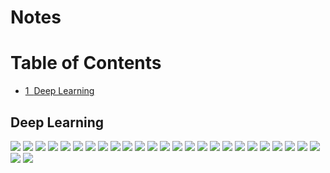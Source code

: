 # Notes

<h1>Table of Contents<span class="tocSkip"></span></h1>
<div class="toc"><ul class="toc-item"><li><span><a href="#Deep-Learning" data-toc-modified-id="Deep-Learning-1"><span class="toc-item-num">1&nbsp;&nbsp;</span>Deep Learning</a></span></li></ul></div>

## Deep Learning

<img src="https://github.com/ijoseff/Notes/blob/master/Deeplearning.ai/Deep%20Learning%20Notes-01.jpg?raw=true" />

<img src="https://github.com/ijoseff/Notes/blob/master/Deeplearning.ai/Deep%20Learning%20Notes-02.jpg?raw=true" />

<img src="https://github.com/ijoseff/Notes/blob/master/Deeplearning.ai/Deep%20Learning%20Notes-03.jpg?raw=true" />

<img src="https://github.com/ijoseff/Notes/blob/master/Deeplearning.ai/Deep%20Learning%20Notes-04.jpg?raw=true" />

<img src="https://github.com/ijoseff/Notes/blob/master/Deeplearning.ai/Deep%20Learning%20Notes-05.jpg?raw=true" />

<img src="https://github.com/ijoseff/Notes/blob/master/Deeplearning.ai/Deep%20Learning%20Notes-06.jpg?raw=true" />

<img src="https://github.com/ijoseff/Notes/blob/master/Deeplearning.ai/Deep%20Learning%20Notes-07.jpg?raw=true" />

<img src="https://github.com/ijoseff/Notes/blob/master/Deeplearning.ai/Deep%20Learning%20Notes-08.jpg?raw=true" />

<img src="https://github.com/ijoseff/Notes/blob/master/Deeplearning.ai/Deep%20Learning%20Notes-09.jpg?raw=true" />

<img src="https://github.com/ijoseff/Notes/blob/master/Deeplearning.ai/Deep%20Learning%20Notes-10.jpg?raw=true" />

<img src="https://github.com/ijoseff/Notes/blob/master/Deeplearning.ai/Deep%20Learning%20Notes-11.jpg?raw=true" />

<img src="https://github.com/ijoseff/Notes/blob/master/Deeplearning.ai/Deep%20Learning%20Notes-13.jpg?raw=true" />

<img src="https://github.com/ijoseff/Notes/blob/master/Deeplearning.ai/Deep%20Learning%20Notes-14.jpg?raw=true" />

<img src="https://github.com/ijoseff/Notes/blob/master/Deeplearning.ai/Deep%20Learning%20Notes-15.jpg?raw=true" />

<img src="https://github.com/ijoseff/Notes/blob/master/Deeplearning.ai/Deep%20Learning%20Notes-16.jpg?raw=true" />

<img src="https://github.com/ijoseff/Notes/blob/master/Deeplearning.ai/Deep%20Learning%20Notes-17.jpg?raw=true" />

<img src="https://github.com/ijoseff/Notes/blob/master/Deeplearning.ai/Deep%20Learning%20Notes-18.jpg?raw=true" />

<img src="https://github.com/ijoseff/Notes/blob/master/Deeplearning.ai/Deep%20Learning%20Notes-19.jpg?raw=true" />

<img src="https://github.com/ijoseff/Notes/blob/master/Deeplearning.ai/Deep%20Learning%20Notes-20.jpg?raw=true" />

<img src="https://github.com/ijoseff/Notes/blob/master/Deeplearning.ai/Deep%20Learning%20Notes-21.jpg?raw=true" />

<img src="https://github.com/ijoseff/Notes/blob/master/Deeplearning.ai/Deep%20Learning%20Notes-22.jpg?raw=true" />

<img src="https://github.com/ijoseff/Notes/blob/master/Deeplearning.ai/Deep%20Learning%20Notes-23.jpg?raw=true" />

<img src="https://github.com/ijoseff/Notes/blob/master/Deeplearning.ai/Deep%20Learning%20Notes-24.jpg?raw=true" />

<img src="https://github.com/ijoseff/Notes/blob/master/Deeplearning.ai/Deep%20Learning%20Notes-25.jpg?raw=true" />

<img src="https://github.com/ijoseff/Notes/blob/master/Deeplearning.ai/Deep%20Learning%20Notes-26.jpg?raw=true" />

<img src="https://github.com/ijoseff/Notes/blob/master/Deeplearning.ai/Deep%20Learning%20Notes-27.jpg?raw=true" />

<img src="https://github.com/ijoseff/Notes/blob/master/Deeplearning.ai/Deep%20Learning%20Notes-28.jpg?raw=true" />
